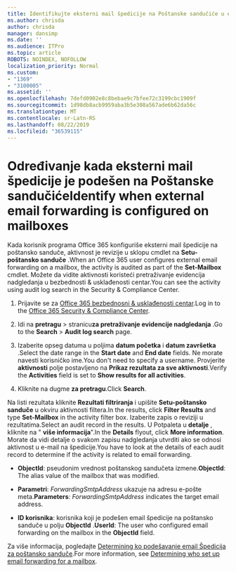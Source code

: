 ```yaml
---
title: Identifikujte eksterni mail špedicije na Poštanske sandučiće u evidencije nadgledanja
ms.author: chrisda
author: chrisda
manager: dansimp
ms.date: ''
ms.audience: ITPro
ms.topic: article
ROBOTS: NOINDEX, NOFOLLOW
localization_priority: Normal
ms.custom:
- "1369"
- "3100005"
ms.assetid: ''
ms.openlocfilehash: 7defd0902e8c8bebae9c7bfee72c3199cbc1909f
ms.sourcegitcommit: 1d98db8acb9959aba3b5e308a567ade6b62da56c
ms.translationtype: MT
ms.contentlocale: sr-Latn-RS
ms.lasthandoff: 08/22/2019
ms.locfileid: "36539115"
---
```

# <a name="identify-when-external-email-forwarding-is-configured-on-mailboxes"></a><span data-ttu-id="be7d0-102">Određivanje kada eksterni mail špedicije je podešen na Poštanske sandučiće</span><span class="sxs-lookup"><span data-stu-id="be7d0-102">Identify when external email forwarding is configured on mailboxes</span></span>

<span data-ttu-id="be7d0-103">Kada korisnik programa Office 365 konfiguriše eksterni mail špedicije na poštansko sanduče, aktivnost je revizije u sklopu cmdlet na **Setu-poštansko sanduče** .</span><span class="sxs-lookup"><span data-stu-id="be7d0-103">When an Office 365  user configures external email forwarding on a mailbox, the activity is audited as part of the **Set-Mailbox** cmdlet.</span></span> <span data-ttu-id="be7d0-104">Možete da vidite aktivnosti koristeći pretraživanje evidencija nadgledanja u bezbednosti & usklađenosti centar.</span><span class="sxs-lookup"><span data-stu-id="be7d0-104">You can see the activity using audit log search in the Security & Compliance Center.</span></span>

1. <span data-ttu-id="be7d0-105">Prijavite se za [Office 365 bezbednosni & usklađenosti centar](https://protection.office.com/).</span><span class="sxs-lookup"><span data-stu-id="be7d0-105">Log in to the [Office 365 Security & Compliance Center](https://protection.office.com/).</span></span>

2. <span data-ttu-id="be7d0-106">Idi na **pretragu** > stranicu**za pretraživanje evidencije nadgledanja** .</span><span class="sxs-lookup"><span data-stu-id="be7d0-106">Go to the **Search** > **Audit log search** page.</span></span>

3. <span data-ttu-id="be7d0-107">Izaberite opseg datuma u poljima **datum početka** i **datum završetka** .</span><span class="sxs-lookup"><span data-stu-id="be7d0-107">Select the date range in the **Start date** and **End date** fields.</span></span> <span data-ttu-id="be7d0-108">Ne morate navesti korisničko ime.</span><span class="sxs-lookup"><span data-stu-id="be7d0-108">You don't need to specify a username.</span></span> <span data-ttu-id="be7d0-109">Provjerite **aktivnosti** polje postavljeno na **Prikaz rezultata za sve aktivnosti**.</span><span class="sxs-lookup"><span data-stu-id="be7d0-109">Verify the **Activities** field is set to **Show results for all activities**.</span></span>

4. <span data-ttu-id="be7d0-110">Kliknite na dugme **za pretragu**.</span><span class="sxs-lookup"><span data-stu-id="be7d0-110">Click **Search**.</span></span>

<span data-ttu-id="be7d0-111">Na listi rezultata kliknite **Rezultati filtriranja** i upišite **Setu-poštansko sanduče** u okviru aktivnosti filtera.</span><span class="sxs-lookup"><span data-stu-id="be7d0-111">In the results, click **Filter Results** and type **Set-Mailbox** in the activity filter box.</span></span> <span data-ttu-id="be7d0-112">Izaberite zapis o reviziji u rezultatima.</span><span class="sxs-lookup"><span data-stu-id="be7d0-112">Select an audit record in the results.</span></span> <span data-ttu-id="be7d0-113">U Potpaleta u **detalje** , kliknite na " **više informacija**".</span><span class="sxs-lookup"><span data-stu-id="be7d0-113">In the **Details** flyout, click **More information**.</span></span> <span data-ttu-id="be7d0-114">Morate da vidi detalje o svakom zapisu nadgledanja utvrditi ako se odnosi aktivnost u e-mail na špedicije.</span><span class="sxs-lookup"><span data-stu-id="be7d0-114">You have to look at the details of each audit record to determine if the activity is related to email forwarding.</span></span>

- <span data-ttu-id="be7d0-115">**ObjectId**: pseudonim vrednost poštanskog sandučeta izmene.</span><span class="sxs-lookup"><span data-stu-id="be7d0-115">**ObjectId**: The alias value of the mailbox that was modified.</span></span>

- <span data-ttu-id="be7d0-116">**Parametri**: _ForwardingSmtpAddress_ ukazuje na adresu e-pošte meta.</span><span class="sxs-lookup"><span data-stu-id="be7d0-116">**Parameters**: _ForwardingSmtpAddress_ indicates the target email address.</span></span>

- <span data-ttu-id="be7d0-117">**ID korisnika**: korisnika koji je podešen email špedicije na poštansko sanduče u polju **ObjectId** .</span><span class="sxs-lookup"><span data-stu-id="be7d0-117">**UserId**: The user who configured email forwarding on the mailbox in the **ObjectId** field.</span></span>

<span data-ttu-id="be7d0-118">Za više informacija, pogledajte [Determining ko podešavanje email Špedicija za poštansko sanduče](https://docs.microsoft.com/office365/securitycompliance/auditing-troubleshooting-scenarios#determining-who-set-up-email-forwarding-for-a-mailbox).</span><span class="sxs-lookup"><span data-stu-id="be7d0-118">For more information, see [Determining who set up email forwarding for a mailbox](https://docs.microsoft.com/office365/securitycompliance/auditing-troubleshooting-scenarios#determining-who-set-up-email-forwarding-for-a-mailbox).</span></span>

